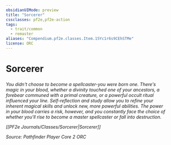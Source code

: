```yaml
---
obsidianUIMode: preview
title: "Sorcerer"
cssclasses: pf2e,pf2e-action
tags:
  - trait/common
  - remaster
aliases: "Compendium.pf2e.classes.Item.15Yc1r6s9CEhSTMe"
license: ORC
---
```

# Sorcerer

### 






_You didn't choose to become a spellcaster-you were born one. There's magic in your blood, whether a divinity touched one of your ancestors, a forebear communed with a primal creature, or a powerful occult ritual influenced your line. Self-reflection and study allow you to refine your inherent magical skills and unlock new, more powerful abilities. The power in your blood carries a risk, however, and you constantly face the choice of whether you'll rise to become a master spellcaster or fall into destruction._

_[[PF2e Journals/Classes/Sorcerer|Sorcerer]]_

*Source: Pathfinder Player Core 2*
*ORC*